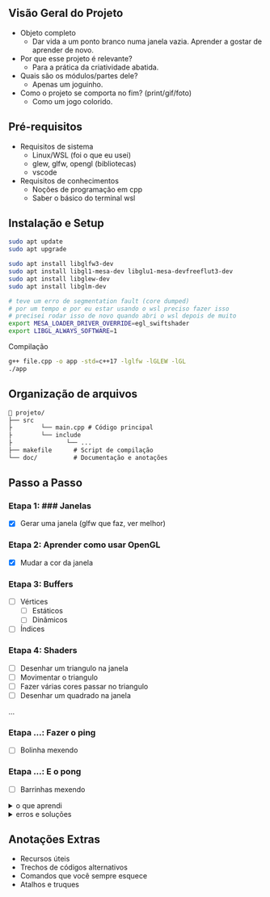 ## Visão Geral do Projeto

- Objeto completo
    - Dar vida a um ponto branco numa janela vazia. 
    Aprender a gostar de aprender de novo.
- Por que esse projeto é relevante?
    - Para a prática da criatividade abatida.
- Quais são os módulos/partes dele?
    - Apenas um joguinho.
- Como o projeto se comporta no fim? (print/gif/foto)
    - Como um jogo colorido.

## Pré-requisitos

- Requisitos de sistema
    - Linux/WSL (foi o que eu usei)
    - glew, glfw, opengl (bibliotecas)
    - vscode
- Requisitos de conhecimentos
    - Noções de programação em cpp
    - Saber o básico do terminal wsl

## Instalação e Setup

```bash
sudo apt update
sudo apt upgrade

sudo apt install libglfw3-dev
sudo apt install libgl1-mesa-dev libglu1-mesa-devfreeflut3-dev
sudo apt install libglew-dev
sudo apt install libglm-dev

# teve um erro de segmentation fault (core dumped) 
# por um tempo e por eu estar usando o wsl preciso fazer isso
# precisei rodar isso de novo quando abri o wsl depois de muito
export MESA_LOADER_DRIVER_OVERRIDE=egl_swiftshader
export LIBGL_ALWAYS_SOFTWARE=1

```

Compilação

```bash
g++ file.cpp -o app -std=c++17 -lglfw -lGLEW -lGL
./app
```

## Organização de arquivos

```markdown
📁 projeto/
├── src       
├		 └── main.cpp # Código principal
├		 └── include
├		        └── ... 
├── makefile      # Script de compilação
└── doc/          # Documentação e anotações
```

## Passo a Passo

### Etapa 1: ### Janelas

- [x]  Gerar uma janela (glfw que faz, ver melhor)

### Etapa 2: Aprender como usar OpenGL

- [x]  Mudar a cor da janela

### Etapa 3: Buffers

- [ ]  Vértices
    - [ ]  Estáticos
    - [ ]  Dinâmicos
- [ ]  Índices

### Etapa 4: Shaders

- [ ]  Desenhar um triangulo na janela
- [ ]  Movimentar o triangulo
- [ ]  Fazer várias cores passar no triangulo
- [ ]  Desenhar um quadrado na janela

 …

### Etapa …: Fazer o ping

- [ ]  Bolinha mexendo

### Etapa …: E o pong

- [ ]  Barrinhas mexendo


<details> 
<summary> o que aprendi </summary>

</details>

<details> 
<summary> erros e soluções </summary>

</details>

## Anotações Extras

- Recursos úteis
- Trechos de códigos alternativos
- Comandos que você sempre esquece
- Atalhos e truques